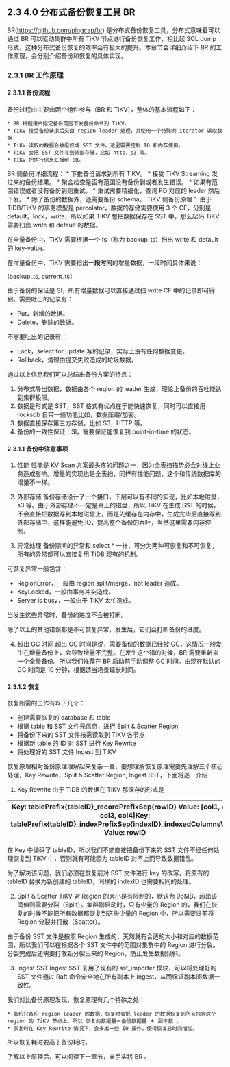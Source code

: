 ## 2.3 4.0 分布式备份恢复工具 BR

BR(https://github.com/pingcap/br) 是分布式备份恢复工具，分布式意味着可以通过 BR 可以驱动集群中所有 TiKV 节点进行备份恢复工作，相比起 SQL dump 形式，这种分布式备份恢复的效率会有极大的提升。本章节会详细介绍下 BR 的工作原理，会分别介绍备份和恢复的具体实现。

### 2.3.1 BR 工作原理

#### 2.3.1.1 备份流程
备份过程由主要由两个组件参与（BR 和 TiKV），整体的基本流程如下：

	* BR 根据用户指定备份范围下发备份命令到 TiKV。
	* TiKV 接受备份请求后交由 region leader 处理，并使用一个特殊的 iterator 读取数据
	* TiKV 读取的数据会被组织成 SST 文件。这里需要控制 IO 和内存使用。
	* TiKV 会把 SST 文件写到外部存储，比如 http，s3 等。
	* TIKV 把执行信息汇报给 BR。

BR 侧备份详细流程：
	* 下推备份请求到所有 TiKV。
	* 接受 TiKV Streaming 发过来的备份结果。
	* 聚合检查是否有范围没有备份到或者发生错误。
	* 如果有范围错误或者没有备份到则重试。
	* 重试需要精细化，查询 PD 对应的 leader 然后下发。
	* 除了备份的数据外，还需要备份 schema。
TiKV 侧备份原理：
由于 TiDB/TiKV 的事务模型是 percolator，数据的存储需要使用 3 个 CF，分别是 default，lock，write，所以如果 TiKV 想把数据保存在 SST 中，那么起码 TiKV 需要扫出 write 和 default 的数据。

在全量备份中，TiKV 需要根据一个 ts（称为 backup_ts）扫出 write 和 default 的 key-value。

在增量备份中，TiKV 需要扫出**一段时间**的增量数据，一段时间具体来说：

(backup_ts, current_ts]

由于备份的保证是 SI，所有增量数据可以直接通过扫 write CF 中的记录即可得到。需要吐出的记录有：

* Put，新增的数据。
* Delete，删除的数据。

不需要吐出的记录有：

* Lock，select for update 写的记录，实际上没有任何数据变更。
* Rollback，清理由提交失败造成的垃圾数据。

通过以上信息我们可以总结出备份方案的特点：

1. 分布式导出数据，数据由各个 region 的 leader 生成，理论上备份的吞吐能达到集群极限。
2. 数据是形式是 SST，SST 格式有优点在于能快速恢复，同时可以直接用 rocksdb 自带一些功能比如，数据压缩/加密。
3. 数据直接保存第三方存储，比如 S3，HTTP 等。
4. 备份的一致性保证：SI，需要保证能恢复到 point-in-time 的状态。

#### 2.3.1.1 备份中注意事项

1. 性能
性能是 KV Scan 方案最头疼的问题之一，因为全表扫描势必会对线上业务造成影响。增量的实现也是全表扫，同样有性能问题，这个和传统数据库的增量不一样。

2. 外部存储
备份存储设计了一个接口，下层可以有不同的实现，比如本地磁盘，s3 等。由于外部存储不一定是真正的磁盘，所以 TiKV 在生成 SST 的时候，不会直接把数据写到本地磁盘上，而是先缓存在内存中，生成完毕后直接写到外部存储中，这样能避免 IO，提高整个备份的吞吐，当然这里需要内存控制。

3. 异常处理
备份期间的异常和 select * 一样，可分为两种可恢复和不可恢复，所有的异常都可以直接复用 TiDB 现有的机制。

可恢复异常一般包含：

* RegionError，一般由 region split/merge，not leader 造成。
* KeyLocked，一般由事务冲突造成。
* Server is busy，一般由于 TiKV 太忙造成。

当发生这些异常时，备份的进度不会被打断。

除了以上的其他错误都是不可恢复异常，发生后，它们会打断备份的进度。

4. 超出 GC 时间
超出 GC 时间是说，需要备份的数据已经被 GC，这情况一般发生在增量备份上，会导致增量不完整。在发生这个错的时候，BR 需要重新来一个全量备份。所以我们推荐在 BR 启动前手动调整 GC 时间。由现在默认的 GC 时间是 10 分钟，根据适当场景延长时间。

#### 2.3.1.2 恢复
恢复所需的工作有以下几个：

* 创建需要恢复的 database 和 table
* 根据 table 和 SST 文件元信息，进行 Split & Scatter Region
* 将备份下来的 SST 文件按需读取到 TiKV 各节点
* 根据新 table 的 ID 对 SST 进行 Key Rewrite
* 将处理好的 SST 文件 Ingest 到 TiKV

恢复原理相对备份原理理解起来复杂一些，要想理解恢复原理需要先理解三个核心处理，Key Rewrite，Split & Scatter Region, Ingest SST，下面将逐一介绍

1. Key Rewrite
由于 TiDB 的数据在 TiKV 那保存的形式是

| Key: tablePrefix{tableID}_recordPrefixSep{rowID}  Value: [col1, col2, col3, col4]Key: tablePrefix{tableID}_indexPrefixSep{indexID}_indexedColumnsValue  Value: rowID   | 
|----|

在 Key 中编码了 tableID，所以我们不能直接把备份下来的 SST 文件不经任何处理恢复到 TiKV 中，否则就有可能因为 tableID 对不上而导致数据错乱。

为了解决该问题，我们必须在恢复前对 SST 文件进行 key 的改写，将原有的 tableID 替换为新创建的 tableID，同样的 indexID 也需要相同的处理。

2. Split & Scatter
TiKV 对 Region 的大小是有限制的，默认为 96MB，超出该阈值则需要分裂（Split）。集群刚启动时，只有少量的 Region 的，我们在恢复的时候不能把所有数据都恢复到这些少量的 Region 中，所以需要提前将 Region 分裂并打散（Scatter）。

由于备份 SST 文件是按照 Region 生成的，天然就有合适的大小和对应的数据范围，所以我们可以在根据各个 SST 文件中的范围对集群中的 Region 进行分裂。分裂完成后还需要打散新分裂出来的 Region，防止发生数据倾斜。

3. Ingest SST
Ingest SST 复用了现有的 sst_importer 模块，可以将处理好的 SST 文件通过 Raft 命令安全地在所有副本上 Ingest，从而保证副本间数据一致性。

我们对比备份原理发现，恢复原理有几个特殊之处：

	* 备份只备份 region leader 的数据，恢复时会把 leader 的数据恢复到所有包含这个 region 的 TiKV 节点上。所以 恢复的数据量＝备份数据量 ＊ 副本数 。
	* 恢复时在 Key Rewrite 情况下，会多出一些 IO 操作，使得恢复总时间增加。

所以恢复耗时要高于备份耗时。

了解以上原理后，可以阅读下一章节，亲手实践 BR 。

